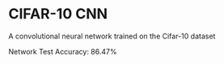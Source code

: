 # CIFAR-10 CNN
A convolutional neural network trained on the Cifar-10 dataset

Network Test Accuracy: 86.47%
